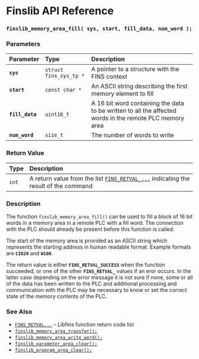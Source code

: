 # Finslib API Reference

### `finslib_memory_area_fill( sys, start, fill_data, num_word );`

### Parameters

| Parameter | Type | Description |
| :--- | :--- | :--- |
|**`sys`**|`struct fins_sys_tp *`|A pointer to a structure with the FINS context|
|**`start`**|`const char *`|An ASCII string describing the first memory element to fill|
|**`fill_data`**|`uint16_t`|A 16 bit word containing the data to be written to all the affected words in the remote PLC memory area|
|**`num_word`**|`size_t`|The number of words to write|

### Return Value

| Type | Description |
| :--- | :--- |
|`int`|A return value from the list [`FINS_RETVAL_...`](FINS_RETVAL.md) indicating the result of the command|

### Description

The function `finslib_memory_area_fill()` can be used to fill a block of 16 bit words in a memory
area in a remote PLC with a fill word. The connection with the PLC should already be present before this function is called.

The start of the memory area is provided as an ASCII string which represents the starting address in human
readable format. Example formats are **`CIO20`** and **`W100`**.

The return value is either **`FINS_RETVAL_SUCCESS`** when the function succeeded, or one of the other
**`FINS_RETVAL_`** values if an eror occurs. In the latter case depending on the error message it is not sure if none, some or all of the data has
been written to the PLC and additional processing and communication with the PLC may be necessary to know or set
the correct state of the memory contents of the PLC.

### See Also

* [`FINS_RETVAL...`](FINS_RETVAL.md) &ndash; Libfins function return code list
* [`finslib_memory_area_transfer();`](finslib_memory_area_transfer.md)
* [`finslib_memory_area_write_word();`](finslib_memory_area_write_word.md)
* [`finslib_parameter_area_clear();`](finslib_parameter_area_clear.md)
* [`finslib_program_area_clear();`](finslib_program_area_clear.md)
